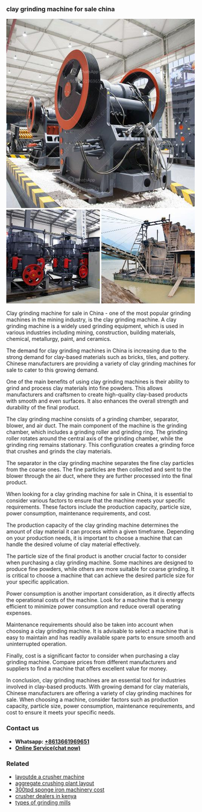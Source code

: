 <h3>clay grinding machine for sale china</h3><img src='1708499297.jpg' alt=''><p>Clay grinding machine for sale in China - one of the most popular grinding machines in the mining industry, is the clay grinding machine. A clay grinding machine is a widely used grinding equipment, which is used in various industries including mining, construction, building materials, chemical, metallurgy, paint, and ceramics.</p><p>The demand for clay grinding machines in China is increasing due to the strong demand for clay-based materials such as bricks, tiles, and pottery. Chinese manufacturers are providing a variety of clay grinding machines for sale to cater to this growing demand.</p><p>One of the main benefits of using clay grinding machines is their ability to grind and process clay materials into fine powders. This allows manufacturers and craftsmen to create high-quality clay-based products with smooth and even surfaces. It also enhances the overall strength and durability of the final product.</p><p>The clay grinding machine consists of a grinding chamber, separator, blower, and air duct. The main component of the machine is the grinding chamber, which includes a grinding roller and grinding ring. The grinding roller rotates around the central axis of the grinding chamber, while the grinding ring remains stationary. This configuration creates a grinding force that crushes and grinds the clay materials.</p><p>The separator in the clay grinding machine separates the fine clay particles from the coarse ones. The fine particles are then collected and sent to the blower through the air duct, where they are further processed into the final product.</p><p>When looking for a clay grinding machine for sale in China, it is essential to consider various factors to ensure that the machine meets your specific requirements. These factors include the production capacity, particle size, power consumption, maintenance requirements, and cost.</p><p>The production capacity of the clay grinding machine determines the amount of clay material it can process within a given timeframe. Depending on your production needs, it is important to choose a machine that can handle the desired volume of clay material effectively.</p><p>The particle size of the final product is another crucial factor to consider when purchasing a clay grinding machine. Some machines are designed to produce fine powders, while others are more suitable for coarse grinding. It is critical to choose a machine that can achieve the desired particle size for your specific application.</p><p>Power consumption is another important consideration, as it directly affects the operational costs of the machine. Look for a machine that is energy efficient to minimize power consumption and reduce overall operating expenses.</p><p>Maintenance requirements should also be taken into account when choosing a clay grinding machine. It is advisable to select a machine that is easy to maintain and has readily available spare parts to ensure smooth and uninterrupted operation.</p><p>Finally, cost is a significant factor to consider when purchasing a clay grinding machine. Compare prices from different manufacturers and suppliers to find a machine that offers excellent value for money.</p><p>In conclusion, clay grinding machines are an essential tool for industries involved in clay-based products. With growing demand for clay materials, Chinese manufacturers are offering a variety of clay grinding machines for sale. When choosing a machine, consider factors such as production capacity, particle size, power consumption, maintenance requirements, and cost to ensure it meets your specific needs.</p><h3>Contact us</h3><ul><li><strong>Whatsapp:&nbsp;<a href="https://wa.me/8613661969651">+8613661969651</a></strong></li><li><a href="https://swt.shibang-china.com/?git&amp;zhl&amp;clay grinding machine for sale china"><strong>Online Service(chat now)</strong></a></li></ul><h3>Related</h3><ul><li><a href='layoutde a crusher machine.md'>layoutde a crusher machine</a></li><li><a href='aggregate crushing plant layout.md'>aggregate crushing plant layout</a></li><li><a href='300tpd sponge iron machinery cost.md'>300tpd sponge iron machinery cost</a></li><li><a href='crusher dealers in kenya.md'>crusher dealers in kenya</a></li><li><a href='types of grinding mills.md'>types of grinding mills</a></li></ul>